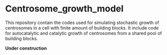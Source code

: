 # Centrosome_growth_model
This repository contain the codes used for simulating stochastic growth of centrosomes in a cell with finite amount of building blocks. It include code for autocatalytic and catalytic growth of centrosomes from a shared pool of building blocks.  

**Under construction**
